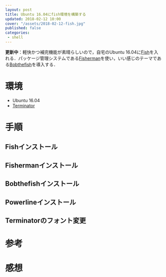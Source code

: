 ```yaml
---
layout: post
title: Ubuntu 16.04にfish環境を構築する
updated: 2018-02-12 10:00
cover: "/assets/2018-02-12-fish.jpg"
published: false
categories:
 - shell
---
```


<i class="fa fa-spinner"></i> **更新中**：軽快かつ補完機能が素晴らしいので，自宅のUbuntu 16.04に[Fish](https://fishshell.com/)を入れる．パッケージ管理システムである[Fisherman](https://github.com/fisherman/fisherman)を使い，いい感じのテーマである[Bobthefish](https://github.com/oh-my-fish/theme-bobthefish)を導入する．

# 環境

- Ubuntu 16.04
- [Terminator](https://launchpad.net/terminator)

# 手順

## Fishインストール

## Fishermanインストール

## Bobthefishインストール

## Powerlineインストール

## Terminatorのフォント変更

# 参考

# 感想
